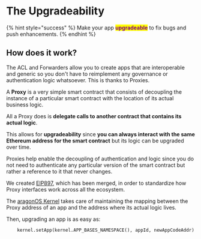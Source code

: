 # The Upgradeability

{% hint style="success" %}
Make your app <mark style="color:purple;">**upgradeable**</mark> to fix bugs and push enhancements.
{% endhint %}

## How does it work?

The ACL and Forwarders allow you to create apps that are interoperable and generic so you don't have to reimplement any governance or authentication logic whatsoever. This is thanks to Proxies.&#x20;

A **Proxy** is a very simple smart contract that consists of decoupling the instance of a particular smart contract with the location of its actual business logic.

All a Proxy does is **delegate calls to another contract that contains its actual logic**.

This allows for **upgradeability** since **you can always interact with the same Ethereum address for the smart contract** but its logic can be upgraded over time.

Proxies help enable the decoupling of authentication and logic since you do not need to authenticate any particular version of the smart contract but rather a reference to it that never changes.

We created [EIP897](https://github.com/ethereum/EIPs/pull/897), which has been merged, in order to standardize how Proxy interfaces work across all the ecosystem.

The [aragonOS Kernel](the-aragon-stack.md) takes care of maintaining the mapping between the Proxy address of an app and the address where its actual logic lives.&#x20;

Then, upgrading an app is as easy as:

```solidity
    kernel.setApp(kernel.APP_BASES_NAMESPACE(), appId, newAppCodeAddr)
```
